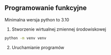 ## Programowanie funkcyjne

Minimalna wersja python to 3.10

1. Stworzenie wirtualnej zmiennej środowiskowej
```sh
python -m venv venv
```

2. Uruchamianie programów